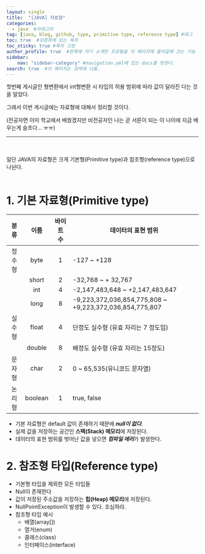 ```yaml
---
layout: single
title:  "[JAVA] 자료형"
categories: 
  - java  #카테고리
tag: [java, blog, github, type, primitive type, reference type] #태그
toc: true  #오른쪽에 있는 목차
toc_sticky: true #목차 고정
author_profile: true  #왼쪽에 자기 소개란 프로필을 이 페이지에 들어갈때 끄는 기능
sidebar:
    nav: "sidebar-category" #navigation.yml에 있는 docs를 뜻한다.
search: true  #이 페이지는 검색에 나옴.
---
```


첫번째 게시글인 형변환에서 int형변환 시 타입의 허용 범위에 따라 값이 달라진 다는 것을 알았다. 

그래서 이번 게시글에는 자료형에 대해서 정리할 것이다.

(전공자면 이미 학교에서 배웠겠지만 비전공자인 나는 곧 서른이 되는 이 나이에 지금 배우는게 슬프다... ㅠㅠ)

<hr><br><br>
일단 JAVA의 자료형은 크게 기본형(Primitive type)과 참조형(reference type)으로 나뉜다.
<br><br>

# 1. 기본 자료형(Primitive type)

|분류|이름|바이트 수|데이터의 표현 범위|
|:---:|:---:|:---:|---|
|정수형|byte|1|-127 ~ +128|
||short|2|-32,768 ~ + 32,767|
||int|4|-2,147,483,648 ~ +2,147,483,647|
||long|8|-9,223,372,036,854,775,808 ~ +9,223,372,036,854,775,807|
|실수형|float|4|단정도 실수형 (유효 자리는 7 정도임)|
||double|8|배정도 실수형 (유효 자리는 15정도)|
|문자형|char|2|0 ~ 65,535(유니코드 문자열)|
|논리형|boolean|1|true, false|

- 기본 자료형은 default 값이 존재하기 때문에 ***null이 없다.***
- 실제 값을 저장하는 공간인 **스택(Stack) 메모리**에 저장된다. 
- 데이터의 표현 범위를 벗어난 값을 넣으면 ***컴파일 에러***가 발생한다.


# 2. 참조형 타입(Reference type)
- 기본형 타입을 제외한 모든 타입들
- Null이 존재한다
- 값이 저장된 주소값을 저장하는 **힙(Heap) 메모리**에 저장된다.
- NullPointException이 발생할 수 있다. 조심하라.
- 참조형 타입 예시
  - 배열(array[])
  - 열거(enum)
  - 클래스(class)
  - 인터페이스(interface)
